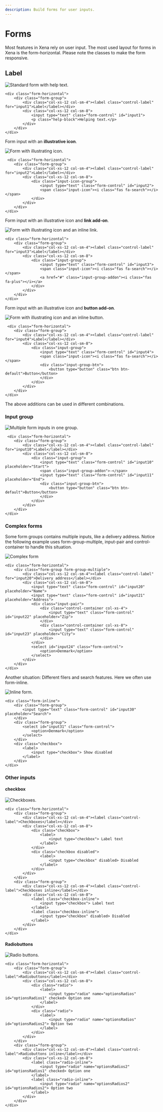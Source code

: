 ```yaml
---
description: Build forms for user inputs.
---
```


# Forms

Most features in Xena rely on user input. The most used layout for forms in Xena is the form-horizontal. Please note the classes to make the form responsive.

## Label

![Standard form with help text.](../../.gitbook/assets/form_standard.PNG)

```markup
<div class="form-horizontal">
    <div class="form-group">
        <div class="col-xs-12 col-sm-4"><label class="control-label" for="input1">Label</label></div>
        <div class="col-xs-12 col-sm-8">
            <input type="text" class="form-control" id="input1">
            <p class="help-block">Helping text.</p>
        </div>
    </div>
</div>
```

Form input with an **illustrative icon**.

![Form with illustrating icon.](../../.gitbook/assets/form_icon.PNG)

```markup
 <div class="form-horizontal">
    <div class="form-group">
        <div class="col-xs-12 col-sm-4"><label class="control-label" for="input2">Label</label></div>
        <div class="col-xs-12 col-sm-8">
            <div class="input-icon-group">
                <input type="text" class="form-control" id="input2">
                <span class="input-icon"><i class="fas fa-search"></i></span>
            </div>
        </div>
    </div>
</div>
```

Form input with an illustrative icon and **link add-on**.

![Form with illustrating icon and an inline link.](../../.gitbook/assets/form_icon-label.PNG)

```markup
<div class="form-horizontal">
    <div class="form-group">
        <div class="col-xs-12 col-sm-4"><label class="control-label" for="input3">Label</label></div>
        <div class="col-xs-12 col-sm-8">
            <div class="input-group">
                <input type="text" class="form-control" id="input3">
                <span class="input-icon"><i class="fas fa-search"></i></span>
                <a href="#" class="input-group-addon"><i class="fas fa-plus"></i></a>
            </div>
        </div>
    </div>
</div>
```

Form input with an illustrative icon and **button add-on**.

![Form with illustrating icon and an inline button.](../../.gitbook/assets/form_icon-button.PNG)

```markup
 <div class="form-horizontal">
    <div class="form-group">
        <div class="col-xs-12 col-sm-4"><label class="control-label" for="input4">Label</label></div>
        <div class="col-xs-12 col-sm-8">
            <div class="input-group">
                <input type="text" class="form-control" id="input4">
                <span class="input-icon"><i class="fas fa-search"></i></span>
                <div class="input-group-btn">
                    <button type="button" class="btn btn-default">Button</button>
                </div>
            </div>
        </div>
    </div>
</div>
```

The above additions can be used in different combinations.

### Input group

![Multiple form inputs in one group.](../../.gitbook/assets/form_inputgroup.PNG)

```markup
 <div class="form-horizontal">
    <div class="form-group">
        <div class="col-xs-12 col-sm-4"><label class="control-label" for="input10">Label</label></div>
        <div class="col-xs-12 col-sm-8">
            <div class="input-group">
                <input type="text" class="form-control" id="input10" placeholder="Start">
                <span class="input-group-addon">-</span>
                <input type="text" class="form-control" id="input11" placeholder="End">
                <div class="input-group-btn">
                    <button type="button" class="btn btn-default">Button</button>
                </div>
            </div>
        </div>
    </div>
</div>
```

### Complex forms

Some form groups contains multiple inputs, like a delivery address. Notice the following example uses form-group-multiple, input-pair and control-container to handle this situation.

![Complex form](../../.gitbook/assets/form_complex.PNG)

```markup
<div class="form-horizontal">
    <div class="form-group form-group-multiple">
        <div class="col-xs-12 col-sm-4"><label class="control-label" for="input20">Delivery address</label></div>
        <div class="col-xs-12 col-sm-8">
            <input type="text" class="form-control" id="input20" placeholder="Name">
            <input type="text" class="form-control" id="input21" placeholder="Address">
            <div class="input-pair">
                <div class="control-container col-xs-4">
                    <input type="text" class="form-control" id="input22" placeholder="Zip">
                </div>
                <div class="control-container col-xs-8">
                    <input type="text" class="form-control" id="input23" placeholder="City">
                </div>
            </div>
            <select id="input24" class="form-control">
                <option>Denmark</option>
            </select>
        </div>
    </div>
</div>
```

Another situation: Different filers and search features. Here we often use form-inline.

![Inline form.](../../.gitbook/assets/form_inline.PNG)

```markup
<div class="form-inline">
    <div class="form-group">
        <input type="text" class="form-control" id="input30" placeholder="Search">
    </div>
    <div class="form-group">
        <select id="input31" class="form-control">
            <option>Denmark</option>
        </select>
    </div>
    <div class="checkbox">
        <label>
            <input type="checkbox"> Show disabled
        </label>
    </div>
</div>
```

### Other inputs

#### checkbox

![Checkboxes.](../../.gitbook/assets/form_checkboxes.PNG)

```markup
<div class="form-horizontal">
    <div class="form-group">
        <div class="col-xs-12 col-sm-4"><label class="control-label">Checkboxes</label></div>
        <div class="col-xs-12 col-sm-8">
            <div class="checkbox">
                <label>
                    <input type="checkbox"> Label text
                </label>
            </div>
            <div class="checkbox disabled">
                <label>
                    <input type="checkbox" disabled> Disabled
                </label>
            </div>
        </div>
    </div>
    <div class="form-group">
        <div class="col-xs-12 col-sm-4"><label class="control-label">Checkboxes inline</label></div>
        <div class="col-xs-12 col-sm-8">
            <label class="checkbox-inline">
                <input type="checkbox"> Label text
            </label>
            <label class="checkbox-inline">
                <input type="checkbox" disabled> Disabled
            </label>
        </div>
    </div>
</div>
```

#### Radiobuttons

![Radio buttons.](../../.gitbook/assets/form_radiobuttons.PNG)

```markup
<div class="form-horizontal">
    <div class="form-group">
        <div class="col-xs-12 col-sm-4"><label class="control-label">Radiobuttons</label></div>
        <div class="col-xs-12 col-sm-8">
            <div class="radio">
                <label>
                    <input type="radio" name="optionsRadios" id="optionsRadios1" checked> Option one
                </label>
            </div>
            <div class="radio">
                <label>
                    <input type="radio" name="optionsRadios" id="optionsRadios2"> Option two
                </label>
            </div>
        </div>
    </div>
    <div class="form-group">
        <div class="col-xs-12 col-sm-4"><label class="control-label">Radiobuttons inline</label></div>
        <div class="col-xs-12 col-sm-8">
            <label class="radio-inline">
                <input type="radio" name="optionsRadios2" id="optionsRadios1" checked> Option one
            </label>
            <label class="radio-inline">
                <input type="radio" name="optionsRadios2" id="optionsRadios2"> Option two
            </label>
        </div>
    </div>
</div>
```

